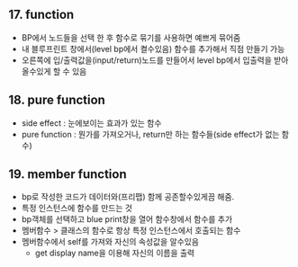 ## 17. function
- BP에서 노드들을 선택 한 후 함수로 묶기를 사용하면 예쁘게 묶어줌
- 내 블루프린트 창에서(level bp에서 켤수있음) 함수를 추가해서 직점 만들기 가능
- 오른쪽에 입/출력값을(input/return)노드를 만들어서 level bp에서 입출력을 받아올수있게 할 수 있음

## 18. pure function
- side effect : 눈에보이는 효과가 있는 함수
- pure function : 뭔가를 가져오거나, return만 하는 함수들(side effect가 없는 함수)

## 19. member function
- bp로 작성한 코드가 데이터와(프리팹) 함께 공존할수있게끔 해줌.
- 특정 인스턴스에 함수를 만드는 것 
- bp객체를 선택하고 blue print창을 열어 함수창에서 함수를 추가
- 멤버함수 > 클래스의 함수로 항상 특정 인스턴스에서 호출되는 함수
- 멤버함수에서 self를 가져와 자신의 속성값을 알수있음
    - get display name을 이용해 자신의 이름을 출력